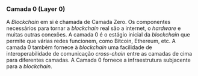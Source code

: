 ### Camada 0 (Layer 0)

A _Blockchain_ em si é chamada de Camada Zero. Os componentes necessários para tornar a _blockchain_ real são a internet, o _hardware_ e muitas outras conexões. A camada 0 é o estágio inicial da _blockchain_ que permite que várias redes funcionem, como Bitcoin, Ethereum, etc. A camada 0 também fornece à _blockchain_ uma facilidade de interoperabilidade de comunicação _cross-chain_ entre as camadas de cima para diferentes camadas. A Camada 0 fornece a infraestrutura subjacente para a _blockchain_.